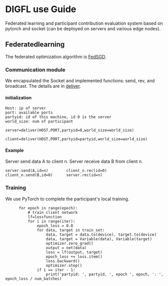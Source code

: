 #                     **DIGFL use Guide**
Federated learning and participant contribution evaluation system based on pytorch and socket (can be deployed on servers and various edge nodes).
 
 ## Federatedlearning
 
The federated optimization algorithm is [FedSGD](https://arxiv.org/pdf/1602.05629.pdf).
 
 
### Communication module
We encapsulated the Socket and implemented functions: send, rev, and broadcast. The details are in [deliver](https://github.com/qmkakaxi/DIG_FL/blob/master/clusterBeta/models/deliver.py).

#### initialization
  ```
  Host: ip of server
  port: available ports
  partyid: id of this machine, id 0 is the server
  world_size: num of participant
  ```
  ```
 server=deliver(HOST,PORT,partyid=0,world_size=world_size)
  ```
  ```
 client=deliver(HOST,PORT,partyid=partyid,world_size=world_size)
  ```
#### Example
Server send data A to client n. Server receive data B from client n.
  ```
server.send(A,id=n)        client_n.rec(id=0)
client_n.send(B,id=0)      server.rec(id=n)
  ```
### Training
We use PyTorch to complete the participant's local training.
  ```
        for epoch in range(epoch):
            # train client network
            lf=lossfunction
            for i in range(iter):
                epoch_loss = 0.0
                for data, target in train_set:
                    data, target = data.to(device), target.to(device)
                    data, target = Variable(data), Variable(target)
                    optimizer.zero_grad()
                    output = net(data)
                    loss = lf(output, target)
                    epoch_loss += loss.item()
                    loss.backward()
                    optimizer.step()
                if i == iter - 1:
                    print('partyid: ', partyid, ', epoch ', epoch, ': ', epoch_loss / num_batches)
  ```
